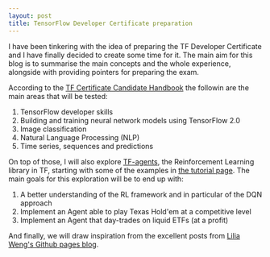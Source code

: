 ```yaml
---
layout: post
title: TensorFlow Developer Certificate preparation
---
```


I have been tinkering with the idea of preparing the TF Developer Certificate and I have finally decided to create some time for it. The main aim for this blog is to summarise the main concepts and the whole experience, alongside with providing pointers for preparing the exam.

According to the [TF Certificate Candidate Handbook](https://www.tensorflow.org/extras/cert/TF_Certificate_Candidate_Handbook.pdf) the followin are the main areas that will be tested:
1. TensorFlow developer skills
1. Building and training neural network models using TensorFlow 2.0
1. Image classification
1. Natural Language Processing (NLP)
1. Time series, sequences and predictions

On top of those, I will also explore [TF-agents](https://github.com/tensorflow/agents), the Reinforcement Learning library in TF, starting with some of the examples in [the tutorial page](https://www.tensorflow.org/agents/tutorials/0_intro_rl). The main goals for this exploration will be to end up with:
1. A better understanding of the RL framework and in particular of the DQN approach
1. Implement an Agent able to play Texas Hold'em at a competitive level
1. Implement an Agent that day-trades on liquid ETFs (at a profit)

And finally, we will draw inspiration from the excellent posts from [Lilia Weng's Github pages blog](https://lilianweng.github.io/lil-log/2018/02/19/a-long-peek-into-reinforcement-learning.html#key-concepts).